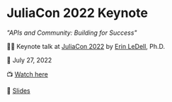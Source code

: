 # JuliaCon 2022 Keynote

*"APIs and Community: Building for Success"* 

👩‍🏫 Keynote talk at [JuliaCon 2022](https://juliacon.org/2022/) by [Erin LeDell](https://twitter.com/ledell), Ph.D. 

📅 July 27, 2022 

📺 [Watch here](https://mobile.twitter.com/JuliaConOrg/status/1552331135266332672)

📓 [Slides](https://github.com/ledell/juliacon-2022-keynote/blob/main/juliacon_2022_ledell.pdf)
